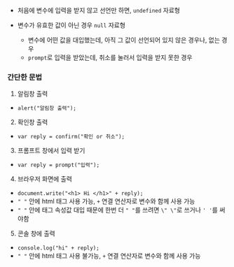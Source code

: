 - 처음에 변수에 입력을 받지 않고 선언만 하면, `undefined` 자료형

- 변수가 유효한 값이 아닌 경우 `null` 자료형
  - 변수에 어떤 값을 대입했는데, 아직 그 값이 선언되어 있지 않은 경우나, 없는 경우
  - `prompt`로 입력을 받았는데, 취소를 눌러서 입력을 받지 못한 경우

### 간단한 문법

1. 알림창 출력 
- `alert("알림창 출력");`

2. 확인창 출력
- `var reply = confirm("확인 or 취소");`

3. 프롬프트 창에서 입력 받기
- `var reply = prompt("입력");`

4. 브라우저 화면에 출력
- `document.write("<h1> Hi </h1>" + reply);`
- `" "` 안에 html 태그 사용 가능, `+` 연결 연산자로 변수와 함께 사용 가능
- `" "` 안에 태그 속성값 대입 때문에 한번 더 `" "`를 쓰려면 `\" \"`로 쓰거나 `' '`를 써야함

5. 콘솔 창에 출력
- `console.log("hi" + reply);`
- `" "` 안에 html 태그 사용 불가능, `+` 연결 연산자로 변수와 함께 사용 가능
